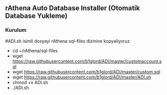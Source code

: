 ## rAthena Auto Database Installer (Otomatik Database Yukleme)

### Kurulum ###
#ADI.sh isimli dosyayi rAthena sql-files dizinine kopyaliyoruz


* cd ~/rAthena/sql-files
* wget https://raw.githubusercontent.com/b1glord/ADI/master/customaccount.sql
* wget https://raw.githubusercontent.com/b1glord/ADI/master/custom.sql
* wget https://raw.githubusercontent.com/b1glord/ADI/master/ADI.sh
* chmod +x ADI.sh
* ./ADI.sh</p>

